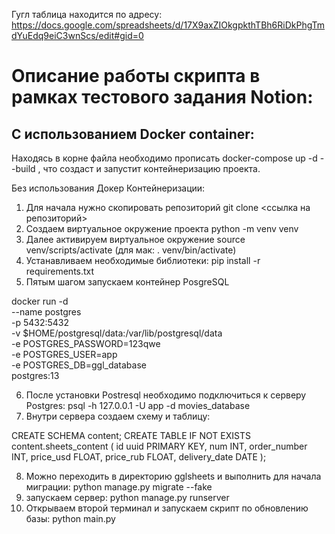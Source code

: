 Гугл таблица находится по адресу: https://docs.google.com/spreadsheets/d/17X9axZIOkgpkthTBh6RiDkPhgTmdYuEdq9eiC3wnScs/edit#gid=0

<h1> Описание работы скрипта в рамках тестового задания Notion: </h1>

<h2> С использованием Docker container: </h2>

Находясь в корне файла необходимо прописать docker-compose up -d --build , что создаст и запустит контейнеризацию проекта.


</h2> Без использования Докер Контейнеризации: </h2>

1) Для начала нужно скопировать репозиторий git clone <ссылка на репозиторий>
2) Создаем виртуальное окружение проекта python -m venv venv
3) Далее активируем виртуальное окружение source venv/scripts/activate (для мак: . venv/bin/activate)
4) Устанавливаем необходимые библиотеки: pip install -r requirements.txt
5) Пятым шагом запускаем контейнер PosgreSQL

docker run -d \
  --name postgres \
  -p 5432:5432 \
  -v $HOME/postgresql/data:/var/lib/postgresql/data \
  -e POSTGRES_PASSWORD=123qwe \
  -e POSTGRES_USER=app \
  -e POSTGRES_DB=ggl_database  \
  postgres:13 

6) После установки Postresql необходимо подключиться к серверу Postgres: psql -h 127.0.0.1 -U app -d movies_database
7) Внутри сервера создаем схему и таблицу:

CREATE SCHEMA content;
CREATE TABLE IF NOT EXISTS content.sheets_content (
    id uuid PRIMARY KEY,
    num INT,
    order_number INT,
    price_usd FLOAT,
    price_rub FLOAT,
    delivery_date DATE
);

8) Можно переходить в директорию gglsheets и выполнить для начала миграции: python manage.py migrate --fake
9) запускаем сервер: python manage.py runserver
10) Открываем второй терминал и запускаем скрипт по обновлению базы: python main.py
